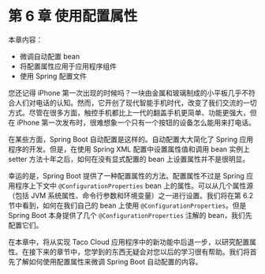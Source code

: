 # 第 6 章 使用配置属性

本章内容：

* 微调自动配置 bean
* 将配置属性应用于应用程序组件
* 使用 Spring 配置文件

您还记得 iPhone 第一次出现的时候吗？一块由金属和玻璃制成的小平板几乎不符合人们对电话的认知。然而，它开创了现代智能手机时代，改变了我们交流的一切方式。尽管在很多方面，触控手机都比上一代的翻盖手机更简单、功能更强大，但在 iPhone 第一次发布时，很难想象一个只有一个按钮的设备怎么能用来打电话。

在某些方面，Spring Boot 自动配置是这样的。自动配置大大简化了 Spring 应用程序的开发。但是，在使用 Spring XML 配置中设置属性值和调用 bean 实例上 setter 方法十年之后，如何在没有显式配置的 bean 上设置属性并不是很明显。

幸运的是，Spring Boot 提供了一种配置属性的方法。配置属性不过是 Spring 应用程序上下文中 `@ConfigurationProperties` bean 上的属性。可以从几个属性源（包括 JVM 系统属性、命令行参数和环境变量）之一进行设置。我们将在第 6.2 节中看到，如何在我们自己的 bean 上使用 `@ConfigurationProperties`。但是 Spring Boot 本身提供了几个 `@ConfigurationProperties` 注解的 bean，我们先
配置它们。

在本章中，将从实现 Taco Cloud 应用程序中的新功能中后退一步，以研究配置属性。在接下来的章节中，您学到的东西无疑会对您以后的学习很有帮助。我们将首先了解如何使用配置属性来微调 Spring Boot 自动配置的内容。


